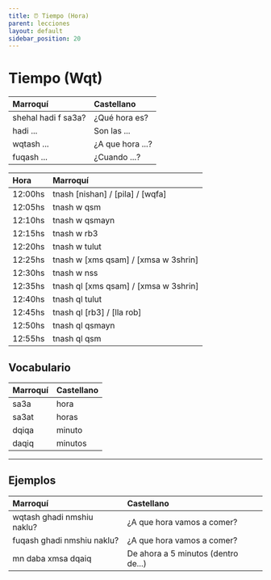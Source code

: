 ```yaml
---
title: ⏰ Tiempo (Hora)
parent: lecciones
layout: default
sidebar_position: 20
---
```


# Tiempo (Wqt)

| Marroquí            | Castellano       |
|:--------------------|:-----------------|
| shehal hadi f sa3a? | ¿Qué hora es?    |
| hadi ...            | Son las ...      |
| wqtash ...          | ¿A que hora ...? |
| fuqash ...          | ¿Cuando ...?     |

| Hora    | Marroquí                              |
|:--------|:--------------------------------------|
| 12:00hs | tnash [nishan] / [pila] / [wqfa]      |
| 12:05hs | tnash w qsm                           |
| 12:10hs | tnash w qsmayn                        |
| 12:15hs | tnash w rb3                           |
| 12:20hs | tnash w tulut                         |
| 12:25hs | tnash w [xms qsam] / [xmsa w 3shrin]  |
| 12:30hs | tnash w nss                           |
| 12:35hs | tnash ql [xms qsam] / [xmsa w 3shrin] |
| 12:40hs | tnash ql tulut                        |
| 12:45hs | tnash ql [rb3] / [lla rob]            |
| 12:50hs | tnash ql qsmayn                       |
| 12:55hs | tnash ql qsm                          |

## Vocabulario

| Marroquí | Castellano |
|:---------|:-----------|
| sa3a     | hora       |
| sa3at    | horas      |
| dqiqa    | minuto     |
| daqiq    | minutos    |

---

## Ejemplos

| Marroquí                   | Castellano                          |
|:---------------------------|:------------------------------------|
| wqtash ghadi nmshiu naklu? | ¿A que hora vamos a comer?          |
| fuqash ghadi nmshiu naklu? | ¿A que hora vamos a comer?          |
| mn daba xmsa dqaiq         | De ahora a 5 minutos (dentro de...) |